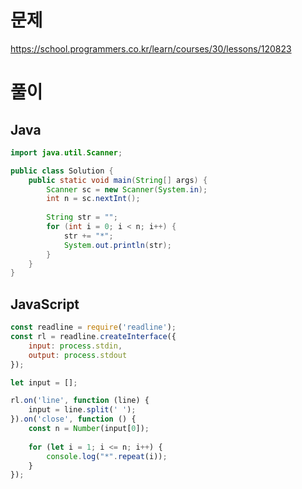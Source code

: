 # 문제
https://school.programmers.co.kr/learn/courses/30/lessons/120823

# 풀이
## Java
```java
import java.util.Scanner;

public class Solution {
    public static void main(String[] args) {
        Scanner sc = new Scanner(System.in);
        int n = sc.nextInt();
        
        String str = "";
        for (int i = 0; i < n; i++) {
            str += "*";
            System.out.println(str);
        }
    }
}
```

## JavaScript
```javascript
const readline = require('readline');
const rl = readline.createInterface({
    input: process.stdin,
    output: process.stdout
});

let input = [];

rl.on('line', function (line) {
    input = line.split(' ');
}).on('close', function () {
    const n = Number(input[0]);
    
    for (let i = 1; i <= n; i++) {
        console.log("*".repeat(i));
    }
});
```
